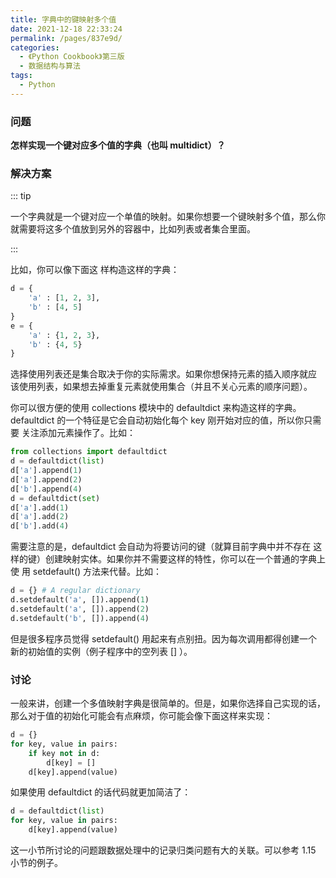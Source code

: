 ```yaml
---
title: 字典中的键映射多个值
date: 2021-12-18 22:33:24
permalink: /pages/837e9d/
categories:
  - 《Python Cookbook》第三版
  - 数据结构与算法
tags:
  - Python
---
```


### 问题

**怎样实现一个键对应多个值的字典（也叫 multidict）？**

### 解决方案

::: tip

一个字典就是一个键对应一个单值的映射。如果你想要一个键映射多个值，那么你 就需要将这多个值放到另外的容器中，比如列表或者集合里面。

:::

比如，你可以像下面这 样构造这样的字典：

```python
d = {
	'a' : [1, 2, 3],
	'b' : [4, 5]
}
e = {
	'a' : {1, 2, 3},
	'b' : {4, 5}
}
```

选择使用列表还是集合取决于你的实际需求。如果你想保持元素的插入顺序就应 该使用列表，如果想去掉重复元素就使用集合（并且不关心元素的顺序问题）。 

你可以很方便的使用 collections 模块中的 defaultdict 来构造这样的字典。 defaultdict 的一个特征是它会自动初始化每个 key 刚开始对应的值，所以你只需要 关注添加元素操作了。比如：

```python
from collections import defaultdict
d = defaultdict(list)
d['a'].append(1)
d['a'].append(2)
d['b'].append(4)
d = defaultdict(set)
d['a'].add(1)
d['a'].add(2)
d['b'].add(4)
```

需要注意的是，defaultdict 会自动为将要访问的键（就算目前字典中并不存在 这样的键）创建映射实体。如果你并不需要这样的特性，你可以在一个普通的字典上使 用 setdefault() 方法来代替。比如：

```python
d = {} # A regular dictionary
d.setdefault('a', []).append(1)
d.setdefault('a', []).append(2)
d.setdefault('b', []).append(4)
```

但是很多程序员觉得 setdefault() 用起来有点别扭。因为每次调用都得创建一个 新的初始值的实例（例子程序中的空列表 [] ）。

### 讨论

一般来讲，创建一个多值映射字典是很简单的。但是，如果你选择自己实现的话， 那么对于值的初始化可能会有点麻烦，你可能会像下面这样来实现：

```python
d = {}
for key, value in pairs:
	if key not in d:
		d[key] = []
	d[key].append(value)
```

如果使用 defaultdict 的话代码就更加简洁了：

```python
d = defaultdict(list)
for key, value in pairs:
	d[key].append(value)
```

这一小节所讨论的问题跟数据处理中的记录归类问题有大的关联。可以参考 1.15 小节的例子。
